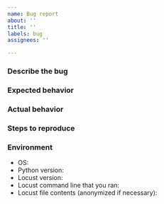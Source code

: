 ```yaml
---
name: Bug report
about: ''
title: ''
labels: bug
assignees: ''

---
```


<!-- 
If you have a general question about how to use Locust, please check Stack Overflow first https://stackoverflow.com/questions/tagged/locust

You can also ask new questions on SO, https://stackoverflow.com/questions/ask just remember to tag your question with "locust". Do not immediately post your issue here after posting to SO, wait for an answer there instead.

Use this form only for reporting actual bugs in locust. Be mindful that the developers of locust are unpaid volunteers, so make sure you have tried everything you can think of before filing a bug :) 
-->

### Describe the bug
<!-- A clear and concise description of what the bug is -->

### Expected behavior
<!-- Tell us what you think should happen -->

### Actual behavior
<!-- Tell us what happens instead. Include screenshots if this an issue with the GUI. -->

### Steps to reproduce
<!-- Please provide a minimal reproducible code example (https://stackoverflow.com/help/minimal-reproducible-example) --> 

### Environment

- OS:
- Python version:
- Locust version:
- Locust command line that you ran:
- Locust file contents (anonymized if necessary):